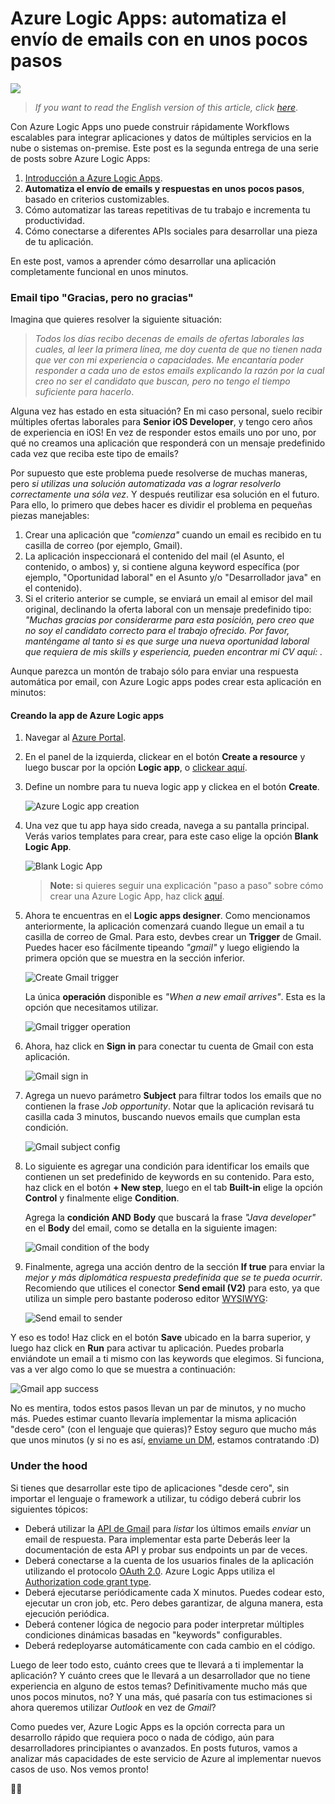 # Azure Logic Apps: automatiza el envío de emails con en unos pocos pasos

![](https://cdn-images-1.medium.com/max/1600/1*dwqsoUh9MJck5so4Z-OgwQ.png)

> _If you want to read the English version of this article, click [here](./eng.md)_.

Con Azure Logic Apps uno puede construir rápidamente Workflows escalables para integrar aplicaciones y datos de múltiples servicios en la nube o sistemas on-premise. Este post es la segunda entrega de una serie de posts sobre Azure Logic Apps:

1. [Introducción a Azure Logic Apps](./2019-05-01-azure-logic-apps-intro/esp.md).
1. **Automatiza el envío de emails y respuestas en unos pocos pasos**, basado en criterios customizables.
1. Cómo automatizar las tareas repetitivas de tu trabajo e incrementa tu productividad.
1. Cómo conectarse a diferentes APIs sociales para desarrollar una pieza de tu aplicación.

En este post, vamos a aprender cómo desarrollar una aplicación completamente funcional en unos minutos.

### Email tipo "Gracias, pero no gracias"

Imagina que quieres resolver la siguiente situación:

> _Todos los días recibo decenas de emails de ofertas laborales las cuales, al leer la primera línea, me doy cuenta de que no tienen nada que ver con mi experiencia o capacidades. Me encantaría poder responder a cada uno de estos emails explicando la razón por la cual creo no ser el candidato que buscan, pero no tengo el tiempo suficiente para hacerlo_.

Alguna vez has estado en esta situación? En mi caso personal, suelo recibir múltiples ofertas laborales para **Senior iOS Developer**, y tengo cero años de experiencia en iOS! En vez de responder estos emails uno por uno, por qué no creamos una aplicación que responderá con un mensaje predefinido cada vez que reciba este tipo de emails?

Por supuesto que este problema puede resolverse de muchas maneras, pero _si utilizas una solución automatizada vas a lograr resolverlo correctamente una sóla vez_. Y después reutilizar esa solución en el futuro. Para ello, lo primero que debes hacer es dividir el problema en pequeñas piezas manejables:

1. Crear una aplicación que _"comienza"_ cuando un email es recibido en tu casilla de correo (por ejemplo, Gmail).
1. La aplicación inspeccionará el contenido del mail (el Asunto, el contenido, o ambos) y, si contiene alguna keyword específica (por ejemplo, "Oportunidad laboral" en el Asunto y/o "Desarrollador java" en el contenido).
1. Si el criterio anterior se cumple, se enviará un email al emisor del mail original, declinando la oferta laboral con un mensaje predefinido tipo: _"Muchas gracias por considerarme para esta posición, pero creo que no soy el candidato correcto para el trabajo ofrecido. Por favor, manténgame al tanto si es que surge una nueva oportunidad laboral que requiera de mis skills y esperiencia, pueden encontrar mi CV aquí: <link-a-tu-CV>._

Aunque parezca un montón de trabajo sólo para enviar una respuesta automática por email, con Azure Logic apps podes crear esta aplicación en minutos:

#### Creando la app de Azure Logic apps

1. Navegar al [Azure Portal](https://portal.azure.com/).
1. En el panel de la izquierda, clickear en el botón **Create a resource** y luego buscar por la opción **Logic app**, o [clickear aquí](https://portal.azure.com/#create/Microsoft.EmptyWorkflow).
1. Define un nombre para tu nueva logic app y clickea en el botón **Create**.

   ![Azure Logic app creation](./images/logic-app-create.png)

1. Una vez que tu app haya sido creada, navega a su pantalla principal. Verás varios templates para crear, para este caso elige la opción **Blank Logic App**.

   ![Blank Logic App](./images/blank-logic-app.png)

   > **Note:** si quieres seguir una explicación "paso a paso" sobre cómo crear una Azure Logic App, haz click [aquí](https://docs.microsoft.com/en-us/azure/logic-apps/quickstart-create-first-logic-app-workflow).

1. Ahora te encuentras en el **Logic apps designer**. Como mencionamos anteriormente, la aplicación comenzará cuando llegue un email a tu casilla de correo de Gmal. Para esto, devbes crear un **Trigger** de Gmail. Puedes hacer eso fácilmente tipeando _"gmail"_ y luego eligiendo la primera opción que se muestra en la sección inferior.

   ![Create Gmail trigger](./images/gmail-connector.png)

   La única **operación** disponible es _"When a new email arrives"_. Esta es la opción que necesitamos utilizar.

   ![Gmail trigger operation](./images/gmail-operation.png)

1. Ahora, haz click en **Sign in** para conectar tu cuenta de Gmail con esta aplicación.

   ![Gmail sign in](./images/gmail-sign-in.png)

1. Agrega un nuevo parámetro **Subject** para filtrar todos los emails que no contienen la frase _Job opportunity_. Notar que la aplicación revisará tu casilla cada 3 minutos, buscando nuevos emails que cumplan esta condición.

   ![Gmail subject config](./images/gmail-subject-config.png)

1. Lo siguiente es agregar una condición para identificar los emails que contienen un set predefinido de keywords en su contenido. Para esto, haz click en el botón **+ New step**, luego en el tab **Built-in** elige la opción **Control** y finalmente elige **Condition**.

   Agrega la **condición AND** **Body** que buscará la frase _"Java developer"_ en el **Body** del email, como se detalla en la siguiente imagen:

   ![Gmail condition of the body](./images/gmail-condition.png)

1. Finalmente, agrega una acción dentro de la sección **If true** para enviar la _mejor y más diplomática respuesta predefinida que se te pueda ocurrir_. Recomiendo que utilices el conector **Send email (V2)** para esto, ya que utiliza un simple pero bastante poderoso editor [WYSIWYG](https://en.wikipedia.org/wiki/WYSIWYG):

   ![Send email to sender](./images/gmail-send-email.png)

Y eso es todo! Haz click en el botón **Save** ubicado en la barra superior, y luego haz click en **Run** para activar tu aplicación. Puedes probarla enviándote un email a ti mismo con las keywords que elegimos. Si funciona, vas a ver algo como lo que se muestra a continuación:

![Gmail app success](./images/gmail-integration-success.png)

No es mentira, todos estos pasos llevan un par de minutos, y no mucho más. Puedes estimar cuanto llevaría implementar la misma aplicación "desde cero" (con el lenguaje que quieras)? Estoy seguro que mucho más que unos minutos (y si no es así, [enviame un DM](https://twitter.com/nanovazquez87), estamos contratando :D)

### Under the hood

Si tienes que desarrollar este tipo de aplicaciones "desde cero", sin importar el lenguaje o framework a utilizar, tu código deberá cubrir los siguientes tópicos:

- Deberá utilizar la [API de Gmail](https://developers.google.com/gmail/api/) para _listar_ los últimos emails _enviar_ un email de respuesta. Para implementar esta parte Deberás leer la documentación de esta API y probar sus endpoints un par de veces.
- Deberá conectarse a la cuenta de los usuarios finales de la aplicación utilizando el protocolo [OAuth 2.0](https://oauth.net/2/). Azure Logic Apps utiliza el [Authorization code grant type](https://www.oauth.com/oauth2-servers/access-tokens/authorization-code-request/).
- Deberá ejecutarse periódicamente cada X minutos. Puedes codear esto, ejecutar un cron job, etc. Pero debes garantizar, de alguna manera, esta ejecución periódica.
- Deberá contener lógica de negocio para poder interpretar múltiples condiciones dinámicas basadas en "keywords" configurables.
- Deberá redeployarse automáticamente con cada cambio en el código.

Luego de leer todo esto, cuánto crees que te llevará a ti implementar la aplicación? Y cuánto crees que le llevará a un desarrollador que no tiene experiencia en alguno de estos temas? Definitivamente mucho más que unos pocos minutos, no? Y una más, qué pasaría con tus estimaciones si ahora queremos utilizar _Outlook_ en vez de _Gmail_?

Como puedes ver, Azure Logic Apps es la opción correcta para un desarrollo rápido que requiera poco o nada de código, aún para desarrolladores principiantes o avanzados. En posts futuros, vamos a analizar más capacidades de este servicio de Azure al implementar nuevos casos de uso. Nos vemos pronto!

🎉🎉
